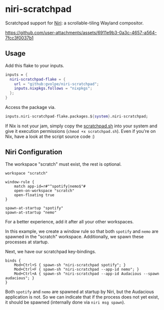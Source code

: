 # niri-scratchpad

Scratchpad support for [Niri](https://github.com/YaLTeR/niri): a scrollable-tiling Wayland compositor.

https://github.com/user-attachments/assets/6911e9b3-0a3c-4657-a564-7fcc3f0037b1

## Usage

Add this flake to your inputs.

```nix
inputs = {
  niri-scratchpad-flake = {
    url = "github:gvolpe/niri-scratchpad";
    inputs.nixpkgs.follows = "nixpkgs";
  };
}
```

Access the package via.

```nix
inputs.niri-scratchpad-flake.packages.${system}.niri-scratchpad;
```

If Nix is not your jam, simply copy the [scratchpad.sh](./src/scratchpad.sh) into your system and give it execution permissions (`chmod +x scratchpad.sh`). Even if you're on Nix, have a look at the script source code :)

## Niri Configuration

The workspace "scratch" must exist, the rest is optional.

```kdl
workspace "scratch"

window-rule {
    match app-id=r#"^spotify|nemo$"#
    open-on-workspace "scratch"
    open-floating true
}

spawn-at-startup "spotify"
spawn-at-startup "nemo"
```

For a better experience, add it after all your other workspaces.

In this example, we create a window rule so that both `spotify` and `nemo` are spawned in the "scratch" workspace. Additionally, we spawn these processes at startup. 

Next, we have our scratchpad key-bindings.

```kdl
binds {
    Mod+Ctrl+S { spawn-sh "niri-scratchpad spotify"; }
    Mod+Ctrl+F { spawn-sh "niri-scratchpad --app-id nemo"; }
    Mod+Ctrl+A { spawn-sh "niri-scratchpad --app-id Audacious --spawn audacious"; }
}
```

Both `spotify` and `nemo` are spawned at startup by Niri, but the Audacious application is not. So we can indicate that if the process does not yet exist, it should be spawned (internally done via `niri msg spawn`).
